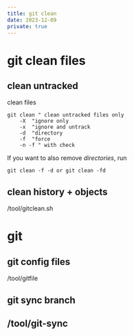 ```yaml
---
title: git clean
date: 2023-12-09
private: true
---
```

# git clean files
## clean untracked
clean files

	git clean " clean untracked files only
        -X  "ignore only
        -x  "ignore and untrack
        -d  "directory
        -f  "force
        -n -f " with check

If you want to also remove *directories*, run

	git clean -f -d or git clean -fd

## clean history + objects
/tool/gitclean.sh

# git 
## git config files 
/tool/gitfile
## git sync branch
## /tool/git-sync

